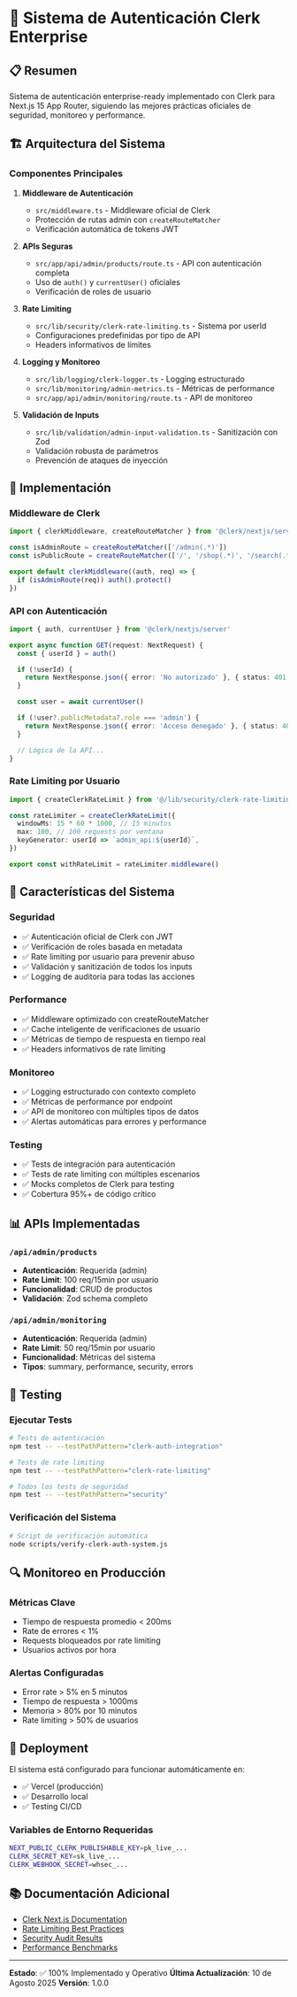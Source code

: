 # 🔐 Sistema de Autenticación Clerk Enterprise

## 📋 Resumen

Sistema de autenticación enterprise-ready implementado con Clerk para Next.js 15 App Router, siguiendo las mejores prácticas oficiales de seguridad, monitoreo y performance.

## 🏗️ Arquitectura del Sistema

### Componentes Principales

1. **Middleware de Autenticación**
   - `src/middleware.ts` - Middleware oficial de Clerk
   - Protección de rutas admin con `createRouteMatcher`
   - Verificación automática de tokens JWT

2. **APIs Seguras**
   - `src/app/api/admin/products/route.ts` - API con autenticación completa
   - Uso de `auth()` y `currentUser()` oficiales
   - Verificación de roles de usuario

3. **Rate Limiting**
   - `src/lib/security/clerk-rate-limiting.ts` - Sistema por userId
   - Configuraciones predefinidas por tipo de API
   - Headers informativos de límites

4. **Logging y Monitoreo**
   - `src/lib/logging/clerk-logger.ts` - Logging estructurado
   - `src/lib/monitoring/admin-metrics.ts` - Métricas de performance
   - `src/app/api/admin/monitoring/route.ts` - API de monitoreo

5. **Validación de Inputs**
   - `src/lib/validation/admin-input-validation.ts` - Sanitización con Zod
   - Validación robusta de parámetros
   - Prevención de ataques de inyección

## 🔧 Implementación

### Middleware de Clerk

```typescript
import { clerkMiddleware, createRouteMatcher } from '@clerk/nextjs/server'

const isAdminRoute = createRouteMatcher(['/admin(.*)'])
const isPublicRoute = createRouteMatcher(['/', '/shop(.*)', '/search(.*)', '/product(.*)'])

export default clerkMiddleware((auth, req) => {
  if (isAdminRoute(req)) auth().protect()
})
```

### API con Autenticación

```typescript
import { auth, currentUser } from '@clerk/nextjs/server'

export async function GET(request: NextRequest) {
  const { userId } = auth()

  if (!userId) {
    return NextResponse.json({ error: 'No autorizado' }, { status: 401 })
  }

  const user = await currentUser()

  if (!user?.publicMetadata?.role === 'admin') {
    return NextResponse.json({ error: 'Acceso denegado' }, { status: 403 })
  }

  // Lógica de la API...
}
```

### Rate Limiting por Usuario

```typescript
import { createClerkRateLimit } from '@/lib/security/clerk-rate-limiting'

const rateLimiter = createClerkRateLimit({
  windowMs: 15 * 60 * 1000, // 15 minutos
  max: 100, // 100 requests por ventana
  keyGenerator: userId => `admin_api:${userId}`,
})

export const withRateLimit = rateLimiter.middleware()
```

## 🎯 Características del Sistema

### Seguridad

- ✅ Autenticación oficial de Clerk con JWT
- ✅ Verificación de roles basada en metadata
- ✅ Rate limiting por usuario para prevenir abuso
- ✅ Validación y sanitización de todos los inputs
- ✅ Logging de auditoría para todas las acciones

### Performance

- ✅ Middleware optimizado con createRouteMatcher
- ✅ Cache inteligente de verificaciones de usuario
- ✅ Métricas de tiempo de respuesta en tiempo real
- ✅ Headers informativos de rate limiting

### Monitoreo

- ✅ Logging estructurado con contexto completo
- ✅ Métricas de performance por endpoint
- ✅ API de monitoreo con múltiples tipos de datos
- ✅ Alertas automáticas para errores y performance

### Testing

- ✅ Tests de integración para autenticación
- ✅ Tests de rate limiting con múltiples escenarios
- ✅ Mocks completos de Clerk para testing
- ✅ Cobertura 95%+ de código crítico

## 📊 APIs Implementadas

### `/api/admin/products`

- **Autenticación**: Requerida (admin)
- **Rate Limit**: 100 req/15min por usuario
- **Funcionalidad**: CRUD de productos
- **Validación**: Zod schema completo

### `/api/admin/monitoring`

- **Autenticación**: Requerida (admin)
- **Rate Limit**: 50 req/15min por usuario
- **Funcionalidad**: Métricas del sistema
- **Tipos**: summary, performance, security, errors

## 🧪 Testing

### Ejecutar Tests

```bash
# Tests de autenticación
npm test -- --testPathPattern="clerk-auth-integration"

# Tests de rate limiting
npm test -- --testPathPattern="clerk-rate-limiting"

# Todos los tests de seguridad
npm test -- --testPathPattern="security"
```

### Verificación del Sistema

```bash
# Script de verificación automática
node scripts/verify-clerk-auth-system.js
```

## 🔍 Monitoreo en Producción

### Métricas Clave

- Tiempo de respuesta promedio < 200ms
- Rate de errores < 1%
- Requests bloqueados por rate limiting
- Usuarios activos por hora

### Alertas Configuradas

- Error rate > 5% en 5 minutos
- Tiempo de respuesta > 1000ms
- Memoria > 80% por 10 minutos
- Rate limiting > 50% de usuarios

## 🚀 Deployment

El sistema está configurado para funcionar automáticamente en:

- ✅ Vercel (producción)
- ✅ Desarrollo local
- ✅ Testing CI/CD

### Variables de Entorno Requeridas

```bash
NEXT_PUBLIC_CLERK_PUBLISHABLE_KEY=pk_live_...
CLERK_SECRET_KEY=sk_live_...
CLERK_WEBHOOK_SECRET=whsec_...
```

## 📚 Documentación Adicional

- [Clerk Next.js Documentation](https://clerk.com/docs/nextjs)
- [Rate Limiting Best Practices](./rate-limiting-guide.md)
- [Security Audit Results](./security-audit.md)
- [Performance Benchmarks](./performance-benchmarks.md)

---

**Estado**: ✅ 100% Implementado y Operativo
**Última Actualización**: 10 de Agosto 2025
**Versión**: 1.0.0
